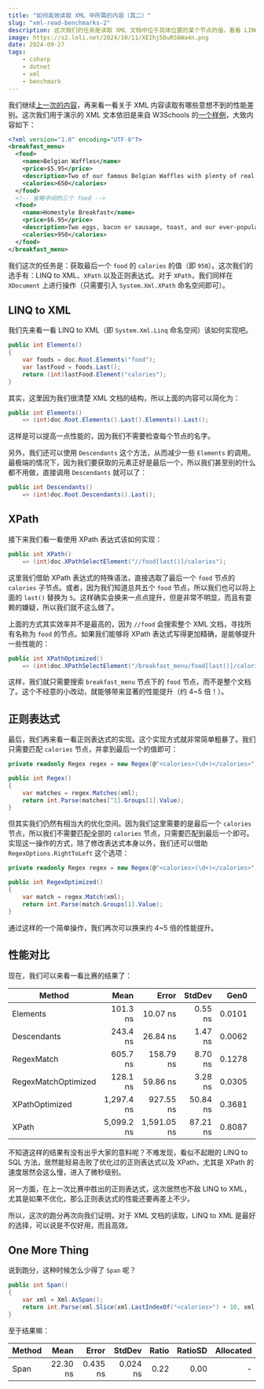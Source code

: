 ```yaml
---
title: "如何高效读取 XML 中所需的内容（其二）"
slug: "xml-read-benchmarks-2"
description: 这次我们的任务是读取 XML 文档中位于具体位置的某个节点的值，看看 LINQ to XML、XPath 以及正则表达式之间的性能差别。
image: https://s2.loli.net/2024/10/11/XEIhj5DuRS6Wa4n.png
date: 2024-09-27
tags:
    - csharp
    - dotnet
    - xml
    - benchmark
---
```


我们继续[上一次的内容](/posts/xml-read-benchmarks)，再来看一看关于 XML 内容读取有哪些意想不到的性能差别。这次我们用于演示的 XML 文本依旧是来自 W3Schools 的[一个样例](https://www.w3schools.com/xml/simple.xml)，大致内容如下：

```xml
<?xml version="1.0" encoding="UTF-8"?>
<breakfast_menu>
  <food>
    <name>Belgian Waffles</name>
    <price>$5.95</price>
    <description>Two of our famous Belgian Waffles with plenty of real maple syrup</description>
    <calories>650</calories>
  </food>
  <!-- 省略中间的三个 food -->
  <food>
    <name>Homestyle Breakfast</name>
    <price>$6.95</price>
    <description>Two eggs, bacon or sausage, toast, and our ever-popular hash browns</description>
    <calories>950</calories>
  </food>
</breakfast_menu>
```

我们这次的任务是：获取最后一个 `food` 的 `calories` 的值（即 `950`）。这次我们的选手有：LINQ to XML、`XPath` 以及正则表达式。对于 `XPath`，我们同样在 `XDocument` 上进行操作（只需要引入 `System.Xml.XPath` 命名空间即可）。

## LINQ to XML

我们先来看一看 LINQ to XML（即 `System.Xml.Linq` 命名空间）该如何实现吧。

```c#
public int Elements()
{
    var foods = doc.Root.Elements("food");
    var lastFood = foods.Last();
    return (int)lastFood.Element("calories");
}
```

其实，这里因为我们很清楚 XML 文档的结构，所以上面的内容可以简化为：

```c#
public int Elements()
    => (int)doc.Root.Elements().Last().Elements().Last();
```

这样是可以提高一点性能的，因为我们不需要检查每个节点的名字。

另外，我们还可以使用 `Descendants` 这个方法，从而减少一些 `Elements` 的调用。最极端的情况下，因为我们要获取的元素正好是最后一个，所以我们甚至别的什么都不用做，直接调用 `Descendants` 就可以了：

```c#
public int Descendants()
    => (int)doc.Root.Descendants().Last();
```

## XPath

接下来我们看一看使用 XPath 表达式该如何实现：

```c#
public int XPath()
    => (int)doc.XPathSelectElement("//food[last()]/calories");
```

这里我们借助 XPath 表达式的特殊语法，直接选取了最后一个 `food` 节点的 `calories` 子节点。或者，因为我们知道总共五个 `food` 节点，所以我们也可以将上面的 `last()` 替换为 `5`。这样确实会换来一点点提升，但是非常不明显，而且有耍赖的嫌疑，所以我们就不这么做了。

上面的方式其实效率并不是最高的，因为 `//food` 会搜索整个 XML 文档，寻找所有名称为 `food` 的节点。如果我们能够将 XPath 表达式写得更加精确，是能够提升一些性能的：

```c#
public int XPathOptimized()
    => (int)doc.XPathSelectElement("/breakfast_menu/food[last()]/calories");
```

这样，我们就只需要搜索 `breakfast_menu` 节点下的 `food` 节点，而不是整个文档了。这个不经意的小改动，就能够带来显著的性能提升（约 4~5 倍！）。

## 正则表达式

最后，我们再来看一看正则表达式的实现。这个实现方式就非常简单粗暴了。我们只需要匹配 `calories` 节点，并拿到最后一个的值即可：

```c#
private readonly Regex regex = new Regex(@"<calories>(\d+)</calories>");

public int Regex()
{
    var matches = regex.Matches(xml);
    return int.Parse(matches[^1].Groups[1].Value);
}
```

但其实我们仍然有相当大的优化空间。因为我们这里需要的是最后一个 `calories` 节点，所以我们不需要匹配全部的 `calories` 节点，只需要匹配到最后一个即可。实现这一操作的方式，除了修改表达式本身以外，我们还可以借助 `RegexOptions.RightToLeft` 这个选项：

```c#
private readonly Regex regex = new Regex(@"<calories>(\d+)</calories>", RegexOptions.RightToLeft);

public int RegexOptimized()
{
    var match = regex.Match(xml);
    return int.Parse(match.Groups[1].Value);
}
```

通过这样的一个简单操作，我们再次可以换来约 4~5 倍的性能提升。

## 性能对比

现在，我们可以来看一看比赛的结果了：

| Method              | Mean       | Error       | StdDev   | Gen0   | Gen1   | Allocated |
|-------------------- |-----------:|------------:|---------:|-------:|-------:|----------:|
| Elements            |   101.3 ns |    10.07 ns |  0.55 ns | 0.0101 | 0.0001 |     128 B |
| Descendants         |   243.4 ns |    26.84 ns |  1.47 ns | 0.0062 | 0.0005 |      80 B |
| RegexMatch          |   605.7 ns |   158.79 ns |  8.70 ns | 0.1278 | 0.0010 |    1608 B |
| RegexMatchOptimized |   128.1 ns |    59.86 ns |  3.28 ns | 0.0305 | 0.0002 |     384 B |
| XPathOptimized      | 1,297.4 ns |   927.55 ns | 50.84 ns | 0.3681 | 0.0038 |    4624 B |
| XPath               | 5,099.2 ns | 1,591.05 ns | 87.21 ns | 0.8087 | 0.0076 |   10208 B |

不知道这样的结果有没有出乎大家的意料呢？不难发现，看似不起眼的 LINQ to SQL 方法，居然能轻易击败了优化过的正则表达式以及 XPath，尤其是 XPath 的速度居然会这么慢，进入了微秒级别。

另一方面，在上一次比赛中胜出的正则表达式，这次居然也不敌 LINQ to XML，尤其是如果不优化，那么正则表达式的性能还要再差上不少。

所以，这次的跑分再次向我们证明，对于 XML 文档的读取，LINQ to XML 是最好的选择，可以说是不仅好用，而且高效。

## One More Thing

说到跑分，这种时候怎么少得了 `Span` 呢？

```c#
public int Span()
{
	var xml = Xml.AsSpan();
	return int.Parse(xml.Slice(xml.LastIndexOf("<calories>") + 10, xml.LastIndexOf("</calories>") - (xml.LastIndexOf("<calories>") + 10)));
}
```

至于结果嘛：

| Method  | Mean        | Error     | StdDev   | Ratio | RatioSD | Allocated |
|-------- |------------:|----------:|---------:|------:|--------:|----------:|
| Span    |    22.30 ns |  0.435 ns | 0.024 ns |  0.22 |    0.00 |         - |
